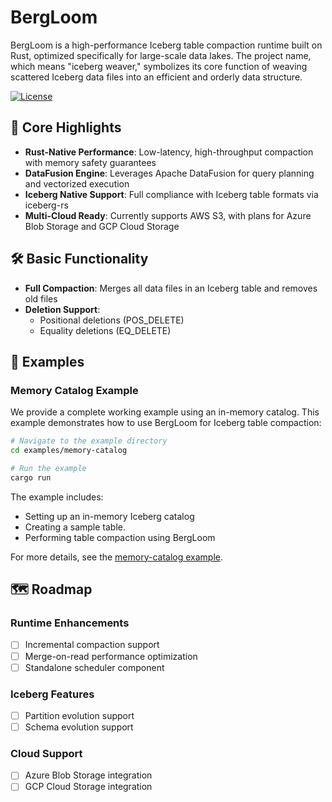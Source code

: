 # BergLoom

BergLoom is a high-performance Iceberg table compaction runtime built on Rust, optimized specifically for large-scale data lakes. The project name, which means "iceberg weaver," symbolizes its core function of weaving scattered Iceberg data files into an efficient and orderly data structure.

[![License](https://img.shields.io/badge/License-Apache%202.0-blue.svg)](https://opensource.org/licenses/Apache-2.0)

## 🌟 Core Highlights

- **Rust-Native Performance**: Low-latency, high-throughput compaction with memory safety guarantees
- **DataFusion Engine**: Leverages Apache DataFusion for query planning and vectorized execution
- **Iceberg Native Support**: Full compliance with Iceberg table formats via iceberg-rs
- **Multi-Cloud Ready**: Currently supports AWS S3, with plans for Azure Blob Storage and GCP Cloud Storage

## 🛠️ Basic Functionality

- **Full Compaction**: Merges all data files in an Iceberg table and removes old files
- **Deletion Support**:
  - Positional deletions (POS_DELETE)
  - Equality deletions (EQ_DELETE)

## 📝 Examples

### Memory Catalog Example

We provide a complete working example using an in-memory catalog. This example demonstrates how to use BergLoom for Iceberg table compaction:

```bash
# Navigate to the example directory
cd examples/memory-catalog

# Run the example
cargo run
```

The example includes:
- Setting up an in-memory Iceberg catalog
- Creating a sample table.
- Performing table compaction using BergLoom

For more details, see the [memory-catalog example](./examples/memory-catalog/).

## 🗺️ Roadmap

### Runtime Enhancements
- [ ] Incremental compaction support
- [ ] Merge-on-read performance optimization
- [ ] Standalone scheduler component

### Iceberg Features
- [ ] Partition evolution support
- [ ] Schema evolution support

### Cloud Support
- [ ] Azure Blob Storage integration
- [ ] GCP Cloud Storage integration
